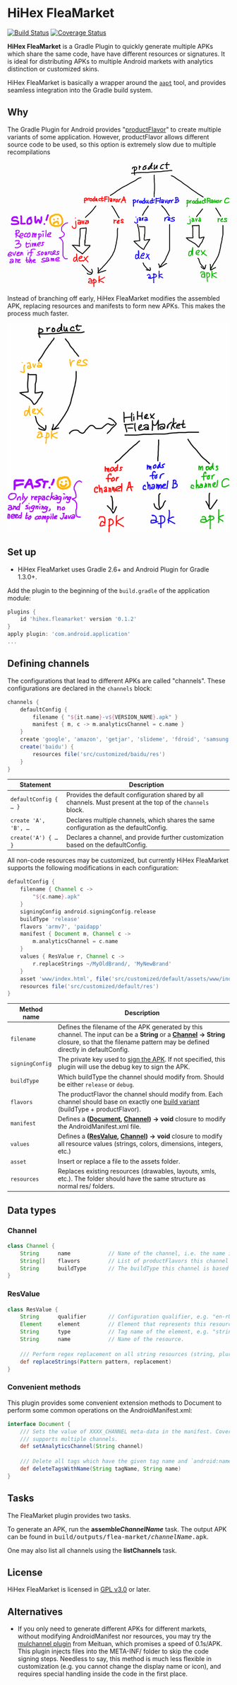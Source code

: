 HiHex FleaMarket
================

[![Build Status](https://travis-ci.org/hihex/fleamarket.svg?branch=master)](https://travis-ci.org/hihex/fleamarket)
[![Coverage Status](https://coveralls.io/repos/hihex/fleamarket/badge.svg?branch=master&service=github)](https://coveralls.io/github/hihex/fleamarket?branch=master)

**HiHex FleaMarket** is a Gradle Plugin to quickly generate multiple APKs which share the same code, have have different resources or signatures. It is ideal for distributing APKs to multiple Android markets with analytics distinction or customized skins.

HiHex FleaMarket is basically a wrapper around the [`aapt`](http://elinux.org/Android_aapt) tool, and provides seamless integration into the Gradle build system.

Why
---

The Gradle Plugin for Android provides "[productFlavor](http://tools.android.com/tech-docs/new-build-system/build-system-concepts#TOC-Product-Flavors)" to create multiple variants of some application. However, productFlavor allows different source code to be used, so this option is extremely slow due to multiple recompilations

![How productFlavor works](images/product-flavor-process.png)

Instead of branching off early, HiHex FleaMarket modifies the assembled APK, replacing resources and manifests to form new APKs. This makes the process much faster.

![Why HiHex FleaMarket is faster](images/fleamarket-process.png)

Set up
------

* HiHex FleaMarket uses Gradle 2.6+ and Android Plugin for Gradle 1.3.0+.

Add the plugin to the beginning of the `build.gradle` of the application module:

```gradle
plugins {
    id 'hihex.fleamarket' version '0.1.2'
}
apply plugin: 'com.android.application'
...
```

Defining channels
-----------------

The configurations that lead to different APKs are called "channels". These configurations are declared in the `channels` block:

```gradle
channels {
    defaultConfig {
        filename { "${it.name}-v${VERSION_NAME}.apk" }
        manifest { m, c -> m.analyticsChannel = c.name }
    }
    create 'google', 'amazon', 'getjar', 'slideme', 'fdroid', 'samsung'
    create('baidu') {
        resources file('src/customized/baidu/res')
    }
}
```

| Statement             | Description                                                                                                   |
|-----------------------|---------------------------------------------------------------------------------------------------------------|
| `defaultConfig { … }` | Provides the default configuration shared by all channels. Must present at the top of the `channels` block.   |
| `create 'A', 'B', …`  | Declares multiple channels, which shares the same configuration as the defaultConfig.                         |
| `create('A') { … }`   | Declares a channel, and provide further customization based on the defaultConfig.                             |

All non-code resources may be customized, but currently HiHex FleaMarket supports the following modifications in each configuration:

```gradle
defaultConfig {
    filename { Channel c ->
        "${c.name}.apk"
    }
    signingConfig android.signingConfig.release
    buildType 'release'
    flavors 'armv7', 'paidapp'
    manifest { Document m, Channel c ->
        m.analyticsChannel = c.name
    }
    values { ResValue r, Channel c ->
        r.replaceStrings ~/MyOldBrand/, 'MyNewBrand'
    }
    asset 'www/index.html', file('src/customized/default/assets/www/index.html')
    resources file('src/customized/default/res')
}
```


| Method name       | Description                                                                               |
|-------------------|-------------------------------------------------------------------------------------------|
| `filename`        | Defines the filename of the APK generated by this channel. The input can be a **String** or a **[Channel](#Channel) → String** closure, so that the filename pattern may be defined directly in defaultConfig. |
| `signingConfig`   | The private key used to [sign the APK](https://developer.android.com/tools/publishing/app-signing.html). If not specified, this plugin will use the debug key to sign the APK. |
| `buildType`       | Which buildType the channel should modify from. Should be either `release` or `debug`.    |
| `flavors`         | The productFlavor the channel should modify from. Each channel should base on exactly one [build variant](http://tools.android.com/tech-docs/new-build-system/user-guide#TOC-Build-Variants) (buildType + productFlavor).
| `manifest`        | Defines a **([Document](https://docs.oracle.com/javase/8/docs/api/org/w3c/dom/Document.html), [Channel](#Channel)) → void** closure to modify the AndroidManifest.xml file.    |
| `values`          | Defines a **([ResValue](#ResValue), [Channel](#Channel)) → void** closure to modify all resource values (strings, colors, dimensions, integers, etc.) |
| `asset`           | Insert or replace a file to the assets folder.                                            |
| `resources`       | Replaces existing resources (drawables, layouts, xmls, etc.). The folder should have the same structure as normal res/ folders. |

Data types
----------

### Channel

```groovy
class Channel {
    String      name            // Name of the channel, i.e. the name in the create() method
    String[]    flavors         // List of productFlavors this channel is based on
    String      buildType       // The buildType this channel is based on
}
```

### ResValue

```groovy
class ResValue {
    String      qualifier       // Configuration qualifier, e.g. "en-rUS", "hdpi", etc. Nullable.
    Element     element         // Element that represents this resource value in the values.xml.
    String      type            // Tag name of the element, e.g. "string", "color", "dimen", etc.
    String      name            // Name of the resource.

    /// Perform regex replacement on all string resources (string, plurals, string-array).
    def replaceStrings(Pattern pattern, replacement)
}
```

### Convenient methods

This plugin provides some convenient extension methods to Document to perform some common operations on the AndroidManifest.xml:

```groovy
interface Document {
    /// Sets the value of XXXX_CHANNEL meta-data in the manifest. Covers most analytic SDKs that
    /// supports multiple channels.
    def setAnalyticsChannel(String channel)

    /// Delete all tags which have the given tag name and `android:name`.
    def deleteTagsWithName(String tagName, String name)
}
```

Tasks
-----

The FleaMarket plugin provides two tasks.

To generate an APK, run the **assemble<i>ChannelName</i>** task. The output APK can be found in <tt>build/outputs/flea-market/<i>channelName</i>.apk</tt>.

One may also list all channels using the **listChannels** task.

License
-------

HiHex FleaMarket is licensed in [GPL v3.0](http://www.gnu.org/licenses/gpl-3.0.en.html) or later.


Alternatives
------------

* If you only need to generate different APKs for different markets, without modifying AndroidManifest nor resources, you may try the [mulchannel plugin](https://github.com/ihrthk/android-gradle-mulchannel-plugin) from Meituan, which promises a speed of 0.1s/APK. This plugin injects files into the META-INF/ folder to skip the code signing steps. Needless to say, this method is much less flexible in customization (e.g. you cannot change the display name or icon), and requires special handling inside the code in the first place.


